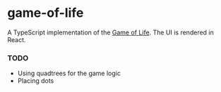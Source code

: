# game-of-life

A TypeScript implementation of the [Game of Life](https://en.wikipedia.org/wiki/Conway%27s_Game_of_Life). The UI is rendered in React.

### TODO

- Using quadtrees for the game logic
- Placing dots